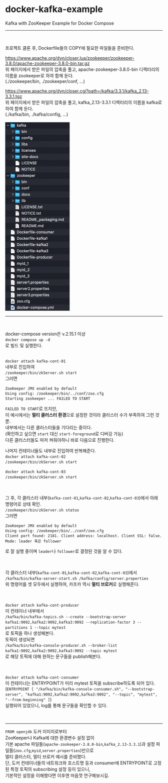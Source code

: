 # docker-kafka-example
Kafka with ZooKeeper Example for Docker Compose
- - -
<br>

프로젝트 클론 후, Dockerfile들의 COPY에 필요한 파일들을 준비한다.  

<https://www.apache.org/dyn/closer.lua/zookeeper/zookeeper-3.8.0/apache-zookeeper-3.8.0-bin.tar.gz>  
위 페이지에서 받은 파일의 압축을 풀고, apache-zookeeper-3.8.0-bin 디렉터리의 이름을 zookeeper로 하여 함께 둔다.  
(./zookeeper/bin, ./zookeeper/conf, ...)

<https://www.apache.org/dyn/closer.cgi?path=/kafka/3.3.1/kafka_2.13-3.3.1.tgz>  
위 페이지에서 받은 파일의 압축을 풀고, kafka_2.13-3.3.1 디렉터리의 이름을 kafka로 하여 함께 둔다.  
(./kafka/bin, ./kafka/config, ...)  
<br>
![준비사항](./prepare.png)
- - -
<br>

docker-compose version은 v.2.15.1 이상  
`docker compose up -d`  
로 빌드 및 실행한다.
<br><br>

`docker attach kafka-cont-01`  
내부로 진입하여  
`/zookeeper/bin/zkServer.sh start`  
그러면  
```
ZooKeeper JMX enabled by default
Using config: /zookeeper/bin/../conf/zoo.cfg  
Starting zookeeper ... FAILED TO START
```
`FAILED TO START`로 뜨지만,  
이 예시에서는 **멀티 클러스터 환경**으로 설정한 것이라 클러스터 수가 부족하여 그런 것 뿐.  
내부에서는 다른 클러스터들을 기다리는 중이다.  
(확인하고 싶으면 `start` 대신 `start-foreground`로 디버깅 가능)  
다른 클러스터들도 마저 켜줘야하니 바로 다음으로 진행한다.

나머지 컨테이너들도 내부로 진입하여 반복해준다.  
`docker attach kafka-cont-02`  
`/zookeeper/bin/zkServer.sh start`  

`docker attach kafka-cont-03`  
`/zookeeper/bin/zkServer.sh start`  
<br><br>

그 후, 각 클러스터 내부(`kafka-cont-01`,`kafka-cont-02`,`kafka-cont-03`)에서 아래 명령어로 상태 확인.  
`/zookeeper/bin/zkServer.sh status`  
그러면  
```
ZooKeeper JMX enabled by default
Using config: /zookeeper/bin/../conf/zoo.cfg
Client port found: 2181. Client address: localhost. Client SSL: false.
Mode: leader 혹은 follower
```
로 잘 실행 중이며 `leader`나 `follower`로 결정된 것을 알 수 있다.  
<br><br>

각 클러스터 내부(`kafka-cont-01`,`kafka-cont-02`,`kafka-cont-03`)에서  
`/kafka/bin/kafka-server-start.sh /kafka/config/server.properties`  
위 명령어를 셋 모두에서 실행하여, 카프카 역시 **멀티 브로커**로 실행해준다.  
<br><br>

`docker attach kafka-cont-producer`  
이 컨테이너 내부에서  
`/kafka/bin/kafka-topics.sh --create --bootstrap-server kafka1:9092,kafka2:9092,kafka3:9092 --replication-factor 3 --partitions 1 --topic mytest`  
로 토픽을 하나 생성해본다.  
토픽이 생성되면  
`/kafka/bin/kafka-console-producer.sh --broker-list kafka1:9092,kafka2:9092,kafka3:9092 --topic mytest`  
로 해당 토픽에 대해 원하는 문구들을 publish해본다.  
<br><br>

`docker attach kafka-cont-consumer`  
이 컨테이너는 ENTRYPOINT가 미리 mytest 토픽을 subscribe하도록 되어 있다.  
(`ENTRYPOINT [ "/kafka/bin/kafka-console-consumer.sh", "--bootstrap-server", "kafka1:9092,kafka2:9092,kafka3:9092", "--topic", "mytest", "--from-beginning" ]`)  
실행되어 있었으니, log를 통해 문구들을 확인할 수 있다.  
<br><br>
- - -
`FROM openjdk` 도커 이미지로부터  
ZooKeeper나 Kafka에 대한 환경변수 설정 없이  
기본 apache 파일들(`apache-zookeeper-3.8.0-bin`,`kafka_2.13-3.3.1`)과 설정 파일들(`zoo.cfg`,`myid`,`server.properties`)만으로  
멀티 클러스터, 멀티 브로커 예시를 준비했다.  
단, 도커 컨테이너들의 네트워크와 호스트명 등과 consumer에 ENTRYPOINT로 고정된 특정 토픽의 subscribing 설정 등이 있으니,  
기본적인 설정을 이해했다면 이후엔 마음껏 연구해보시길.
